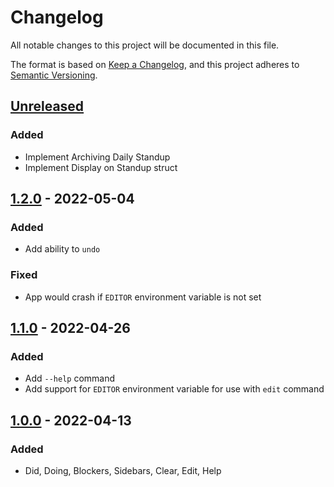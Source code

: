 # Changelog
All notable changes to this project will be documented in this file.

The format is based on [Keep a Changelog](https://keepachangelog.com/en/1.0.0/),
and this project adheres to [Semantic Versioning](https://semver.org/spec/v2.0.0.html).

## [Unreleased]
### Added
- Implement Archiving Daily Standup
- Implement Display on Standup struct

## [1.2.0] - 2022-05-04
### Added
- Add ability to `undo`

### Fixed
- App would crash if `EDITOR` environment variable is not set

## [1.1.0] - 2022-04-26
### Added
- Add `--help` command
- Add support for `EDITOR` environment variable for use with `edit` command

## [1.0.0] - 2022-04-13
### Added
- Did, Doing, Blockers, Sidebars, Clear, Edit, Help

[Unreleased]: https://github.com/badjr13/laydown
<!-- Obtained by going to last commit before version bump and `Browse Files` -->
[1.2.0]: https://github.com/badjr13/laydown/tree/5a10fe65baac320d6a557a66af6372f690c04118
[1.1.0]: https://github.com/badjr13/laydown/tree/5b8c4a82a2362e0ed6a902e8166bb570f6dab403
[1.0.0]: https://github.com/badjr13/laydown/tree/951eb7d67472ca09c93dc22cb65541f71a8e23e9
